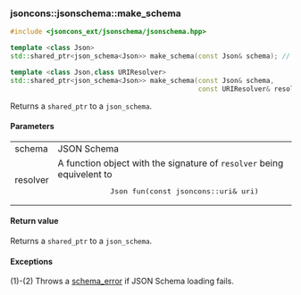 ### jsoncons::jsonschema::make_schema

```c++
#include <jsoncons_ext/jsonschema/jsonschema.hpp>

template <class Json>
std::shared_ptr<json_schema<Json>> make_schema(const Json& schema); // (1)

template <class Json,class URIResolver>
std::shared_ptr<json_schema<Json>> make_schema(const Json& schema, 
                                               const URIResolver& resolver); // (2)
```

Returns a `shared_ptr` to a `json_schema`.

#### Parameters

<table>
  <tr>
    <td>schema</td>
    <td>JSON Schema</td> 
  </tr>
  <tr>
    <td>resolver</td>
    <td>A function object with the signature of <code>resolver</code> being equivelent to 
    <pre>
            Json fun(const jsoncons::uri& uri)</pre></td> 
  </tr>
</table>

#### Return value

Returns a `shared_ptr` to a `json_schema`.

#### Exceptions

(1)-(2) Throws a [schema_error](schema_error.md) if JSON Schema loading fails.


